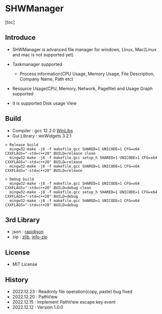# SHWManager

[toc]

## Introduce

- SHWManager is advanced file manager for windows, Linux, Mac(Linux and mac is not supported yet)

- Taskmanager supported

  - Process information(CPU Usage, Memory Usage, File Description, Company Name, Path etc)

- Resource Usage(CPU, Memory, Network, Pagefile) and Usage Graph supported

- It is supported Disk usage View

  

## Build

- Compiler : gcc 12.2.0 [WinLibs](https://winlibs.com/)
- Gui Library : wxWidgets 3.2.1

```shell
> Release build
  mingw32-make -j8 -f makefile.gcc SHARED=1 UNICODE=1 CFG=x64 CXXFLAGS="-std=c++20" BUILD=release clean
  mingw32-make -j8 -f makefile.gcc setup_h SHARED=1 UNICODE=1 CFG=x64 CXXFLAGS="-std=c++20" BUILD=release
  mingw32-make -j8 -f makefile.gcc SHARED=1 UNICODE=1 CFG=x64 CXXFLAGS="-std=c++20" BUILD=release
  
> Debug build
  mingw32-make -j8 -f makefile.gcc SHARED=1 UNICODE=1 CFG=x64 CXXFLAGS="-std=c++20" BUILD=debug clean
  mingw32-make -j8 -f makefile.gcc setup_h SHARED=1 UNICODE=1 CFG=x64 CXXFLAGS="-std=c++20" BUILD=debug
  mingw32-make -j8 -f makefile.gcc SHARED=1 UNICODE=1 CFG=x64 CXXFLAGS="-std=c++20" BUILD=debug
```



## 3rd Library

- json : [rapidjson](https://rapidjson.org/)
- zip : [zlib](https://zlib.net/), [info-zip](https://infozip.sourceforge.net/)



## License

- MIT License

  

## History

- 2022.12.23 : Readonly file operation(copy, paste) bug fixed
- 2022.12.20 : PathView 
- 2022.12.15 : Implement PathView escape key event
- 2022.12.12 : Version 1.0.0
